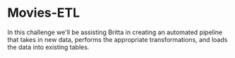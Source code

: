 # Movies-ETL
In this challenge we'll be assisting Britta in creating an automated pipeline that takes in new data, performs the appropriate transformations, and loads the data into existing tables. 
